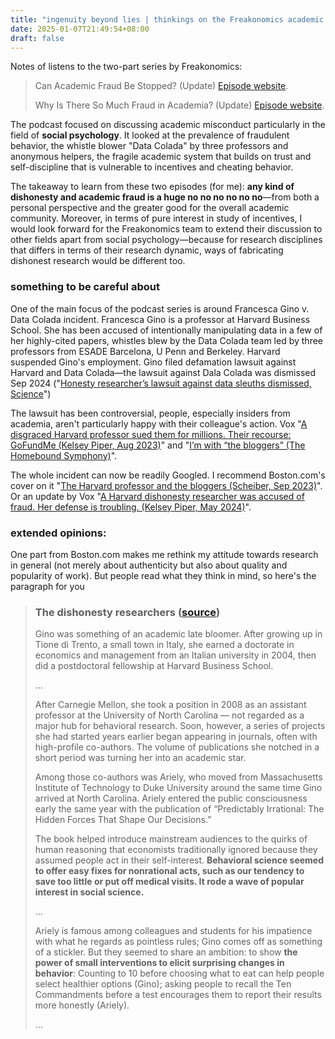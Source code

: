 ```yaml
---
title: "ingenuity beyond lies | thinkings on the Freakonomics academic fraud series"
date: 2025-01-07T21:49:54+08:00
draft: false
---
```


Notes of listens to the two-part series by Freakonomics:

> Can Academic Fraud Be Stopped? (Update) [Episode website](https://freakonomics.com/podcast/can-academic-fraud-be-stopped-update/).
>
> Why Is There So Much Fraud in Academia? (Update) [Episode website](https://freakonomics.com/podcast/why-is-there-so-much-fraud-in-academia-update/).

The podcast focused on discussing academic misconduct particularly in the field of **social psychology**. It looked at the prevalence of fraudulent behavior, the whistle blower "Data Colada" by three professors and anonymous helpers, the fragile academic system that builds on trust and self-discipline that is vulnerable to incentives and cheating behavior. 

The takeaway to learn from these two episodes (for me): **any kind of dishonesty and academic fraud is a huge no no no no no no**—from both a personal perspective and the greater good for the overall academic community. Moreover, in terms of pure interest in study of incentives, I would look forward for the Freakonomics team to extend their discussion to other fields apart from social psychology—because for research disciplines that differs in terms of their research dynamic, ways of fabricating dishonest research would be different too.

### something to be careful about

One of the main focus of the podcast series is around Francesca Gino v. Data Colada incident. Francesca Gino is a professor at Harvard Business School. She has been accused of intentionally manipulating data in a few of her highly-cited papers, whistles blew by the Data Colada team led by three professors from ESADE Barcelona, U Penn and Berkeley. Harvard suspended Gino's employment. Gino filed defamation lawsuit against Harvard and Data Colada—the lawsuit against Dala Colada was dismissed Sep 2024 ("[Honesty researcher’s lawsuit against data sleuths dismissed, Science](https://www.science.org/content/article/honesty-researcher-s-lawsuit-against-data-sleuths-dismissed)")

The lawsuit has been controversial, people, especially insiders from academia, aren't particularly happy with their colleague's action. Vox "[A disgraced Harvard professor sued them for millions. Their recourse: GoFundMe (Kelsey Piper, Aug 2023)](https://www.vox.com/future-perfect/23841742/francesca-gino-data-colada-lawsuit-gofundme-science-culture-transparency-academic-fraud-dishonesty)" and "[I’m with “the bloggers” (The Homebound Symphony)](https://blog.ayjay.org/im-with-the-bloggers/)".

The whole incident can now be readily Googled. I recommend Boston.com's cover on it "[The Harvard professor and the bloggers (Scheiber, Sep 2023)](https://www.boston.com/?post_type=post&p=28302958)". Or an update by Vox "[A Harvard dishonesty researcher was accused of fraud. Her defense is troubling. (Kelsey Piper, May 2024)](https://www.vox.com/future-perfect/24107889/francesca-gino-lawsuit-harvard-dishonesty-researcher-academic-fraud)".

### extended opinions: 

One part from Boston.com makes me rethink my attitude towards research in general (not merely about authenticity but also about quality and popularity of work). But people read what they think in mind, so here's the paragraph for you

> ### The dishonesty researchers ([source](https://www.boston.com/news/local-news/2023/09/30/the-harvard-professor-and-the-bloggers/))
>
> Gino was something of an academic late bloomer. After growing up in Tione di Trento, a small town in Italy, she earned a doctorate in economics and management from an Italian university in 2004, then did a postdoctoral fellowship at Harvard Business School.
>
> ...
>
> After Carnegie Mellon, she took a position in 2008 as an assistant professor at the University of North Carolina — not regarded as a major hub for behavioral research. Soon, however, a series of projects she had started years earlier began appearing in journals, often with high-profile co-authors. The volume of publications she notched in a short period was turning her into an academic star.
>
> Among those co-authors was Ariely, who moved from Massachusetts Institute of Technology to Duke University around the same time Gino arrived at North Carolina. Ariely entered the public consciousness early the same year with the publication of “Predictably Irrational: The Hidden Forces That Shape Our Decisions.”
>
> The book helped introduce mainstream audiences to the quirks of human reasoning that economists traditionally ignored because they assumed people act in their self-interest. **Behavioral science seemed to offer easy fixes for nonrational acts, such as our tendency to save too little or put off medical visits. It rode a wave of popular interest in social science.**
>
> ...
>
> Ariely is famous among colleagues and students for his impatience with what he regards as pointless rules; Gino comes off as something of a stickler. But they seemed to share an ambition: to show **the power of small interventions to elicit surprising changes in behavior**: Counting to 10 before choosing what to eat can help people select healthier options (Gino); asking people to recall the Ten Commandments before a test encourages them to report their results more honestly (Ariely).
>
> ...
